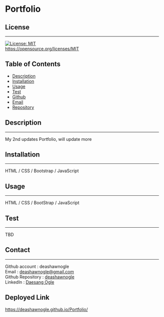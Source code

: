 # Portfolio

  ## License
  ------------------
  [![License: MIT](https://img.shields.io/badge/License-MIT-yellow.svg)](https://opensource.org/licenses/MIT)<br>https://opensource.org/licenses/MIT
  

  ## Table of Contents
  - [Description](#description)
  - [Installation](#installation)
  - [Usage](#usage)
  - [Test](#test)
  - [Github](#github)
  - [Email](#email)
  - [Repository](repository)


##  Description
------------------
My 2nd updates Portfolio, will update more

## Installation
------------------
HTML / CSS / Bootstrap / JavaScript

## Usage
------------------
HTML / CSS / BootStrap / JavaScript

## Test
------------------
TBD

## Contact
------------------
Github account : deashawnogle<br>
Email : deashawnogle@gmail.com<br>
Github Repository : <a href="https://github.com/deashawnogle">deashawnogle</a><br>
LinkedIn : <a href="https://www.linkedin.com/in/dae-sang-ogle-2a613712a/">Daesang Ogle</a>

## Deployed Link

https://deashawnogle.github.io/Portfolio/

